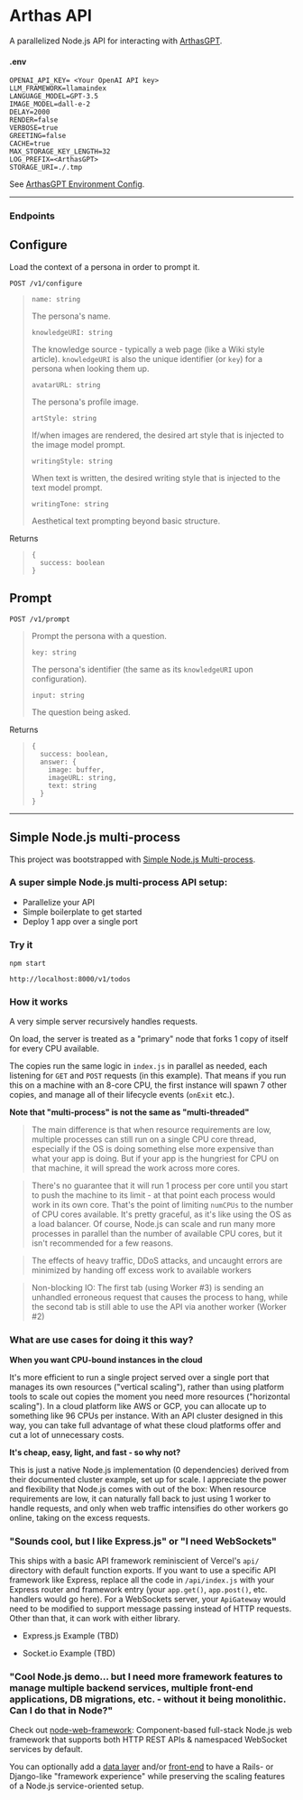 # Arthas API

A parallelized Node.js API for interacting with [ArthasGPT](https://github.com/bennyschmidt/ArthasGPT).

#### .env

```
OPENAI_API_KEY= <Your OpenAI API key>
LLM_FRAMEWORK=llamaindex
LANGUAGE_MODEL=GPT-3.5
IMAGE_MODEL=dall-e-2
DELAY=2000
RENDER=false
VERBOSE=true
GREETING=false
CACHE=true
MAX_STORAGE_KEY_LENGTH=32
LOG_PREFIX=<ArthasGPT>
STORAGE_URI=./.tmp
```

See [ArthasGPT Environment Config](https://github.com/bennyschmidt/ArthasGPT?tab=readme-ov-file#env-scaffold).

-----

### Endpoints

## Configure

Load the context of a persona in order to prompt it.

`POST /v1/configure`
 
> 
> `name: string`
> 
> The persona's name.
> 
> `knowledgeURI: string`
> 
> The knowledge source - typically a web page (like a Wiki style article). `knowledgeURI` is also the unique identifier (or `key`) for a persona when looking them up.
> 
> `avatarURL: string`
> 
> The persona's profile image.
> 
> `artStyle: string`
> 
> If/when images are rendered, the desired art style that is injected to the image model prompt.
> 
> `writingStyle: string`
> 
> When text is written, the desired writing style that is injected to the text model prompt.
> 
> `writingTone: string`
> 
> Aesthetical text prompting beyond basic structure.
>

Returns

>
>```
> {
>   success: boolean
> }
>```
>

## Prompt

`POST /v1/prompt`

>
> Prompt the persona with a question.
>
> `key: string`
>
> The persona's identifier (the same as its `knowledgeURI` upon configuration).
>
> `input: string`
>
> The question being asked.
>

Returns

>
> ```
> {
>   success: boolean,
>   answer: {
>     image: buffer,
>     imageURL: string,
>     text: string
>   }
> }
> ```
>

-----

## Simple Node.js multi-process

This project was bootstrapped with [Simple Node.js Multi-process](https://github.com/bennyschmidt/simple-node-multiprocess).

###  A super simple Node.js multi-process API setup:

 - Parallelize your API
 - Simple boilerplate to get started
 - Deploy 1 app over a single port

### Try it

`npm start`

`http://localhost:8000/v1/todos`

### How it works

A very simple server recursively handles requests.

On load, the server is treated as a "primary" node that forks 1 copy of itself for every CPU available.

The copies run the same logic in `index.js` in parallel as needed, each listening for `GET` and `POST` requests (in this example).
That means if you run this on a machine with an 8-core CPU, the first instance will spawn 7 other copies, and manage all of their lifecycle events (`onExit` etc.).

**Note that "multi-process" is not the same as "multi-threaded"**

> The main difference is that when resource requirements are low, multiple processes can still run on a single CPU core thread, especially if the OS is doing something else more expensive than what your app is doing. But if your app is the hungriest for CPU on that machine, it will spread the work across more cores.

> There's no guarantee that it will run 1 process per core until you start to push the machine to its limit - at that point each process would work in its own core. That's the point of limiting `numCPUs` to the number of CPU cores available. It's pretty graceful, as it's like using the OS as a load balancer. Of course, Node.js can scale and run many more processes in parallel than the number of available CPU cores, but it isn't recommended for a few reasons.

> The effects of heavy traffic, DDoS attacks, and uncaught errors are minimized by handing off excess work to available workers

> Non-blocking IO: The first tab (using Worker #3) is sending an unhandled erroneous request that causes the process to hang, while the second tab is still able to use the API via another worker (Worker #2)

### What are use cases for doing it this way?

**When you want CPU-bound instances in the cloud**

It's more efficient to run a single project served over a single port that manages its own resources ("vertical scaling"), rather than using platform tools to scale out copies the moment you need more resources ("horizontal scaling"). In a cloud platform like AWS or GCP, you can allocate up to something like 96 CPUs per instance. With an API cluster designed in this way, you can take full advantage of what these cloud platforms offer and cut a lot of unnecessary costs.

**It's cheap, easy, light, and fast - so why not?**

This is just a native Node.js implementation (0 dependencies) derived from their documented cluster example, set up for scale. I appreciate the power and flexibility that Node.js comes with out of the box: When resource requirements are low, it can naturally fall back to just using 1 worker to handle requests, and only when web traffic intensifies do other workers go online, taking on the excess requests.

### "Sounds cool, but I like Express.js" or "I need WebSockets"

This ships with a basic API framework reminiscient of Vercel's `api/` directory with default function exports. If you want to use a specific API framework like Express, replace all the code in `/api/index.js` with your Express router and framework entry (your `app.get()`, `app.post()`, etc. handlers would go here). For a WebSockets server, your `ApiGateway` would need to be modified to support message passing instead of HTTP requests. Other than that, it can work with either library.

- Express.js Example (TBD)

- Socket.io Example (TBD)

### "Cool Node.js demo... but I need more framework features to manage multiple backend services, multiple front-end applications, DB migrations, etc. - without it being monolithic. Can I do that in Node?"

Check out [node-web-framework](https://github.com/bennyschmidt/node-web-framework): Component-based full-stack Node.js web framework that supports both HTTP REST APIs & namespaced WebSocket services by default.

You can optionally add a [data layer](https://github.com/bennyschmidt/node-web-framework#data-storage-optional) and/or [front-end](https://github.com/bennyschmidt/node-service-core#full-stack-example) to have a Rails- or Django-like "framework experience" while preserving the scaling features of a Node.js service-oriented setup.
